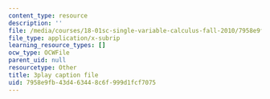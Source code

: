 ```yaml
---
content_type: resource
description: ''
file: /media/courses/18-01sc-single-variable-calculus-fall-2010/7958e9fb43d463448c6f999d1fcf7075_PNTnmH6jsRI.srt
file_type: application/x-subrip
learning_resource_types: []
ocw_type: OCWFile
parent_uid: null
resourcetype: Other
title: 3play caption file
uid: 7958e9fb-43d4-6344-8c6f-999d1fcf7075
---
```

